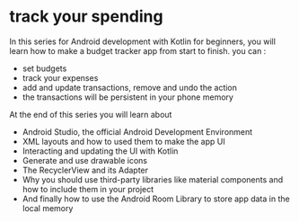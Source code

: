 # track your spending

In this series for Android development with Kotlin for beginners, you will learn how to make a budget tracker app from start to finish. you can :

-  set budgets
-  track your expenses
-  add and update transactions, remove and undo the action
-  the transactions will be persistent in your phone memory

At the end of this series you will learn about 

- Android Studio, the official Android Development Environment
- XML layouts and how to used them to make the app UI
- Interacting and updating the UI with Kotlin
- Generate and use drawable icons
- The RecyclerView and its Adapter
- Why you should use third-party libraries like material components and  how to include them in your project
- And finally how to use the Android Room Library to store app data in the local memory
